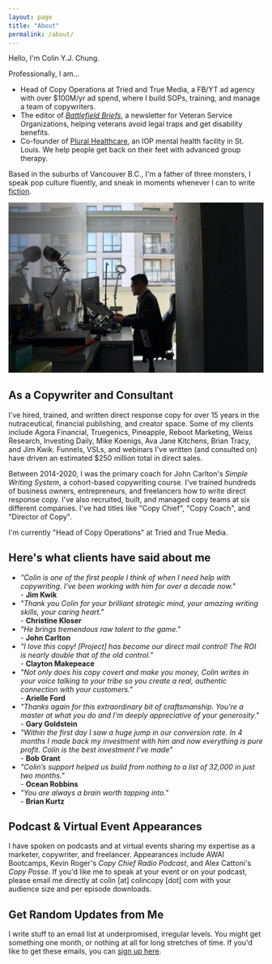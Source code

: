 ```yaml
---
layout: page
title: "About"
permalink: /about/
---
```


Hello, I'm Colin Y.J. Chung. 

Professionally, I am...
* Head of Copy Operations at Tried and True Media, a FB/YT ad agency with over $100M/yr ad spend, where I build SOPs, training, and manage a team of copywriters.
* The editor of [_Battlefield Briefs_](https://battlefieldbriefs.com), a newsletter for Veteran Service Organizations, helping veterans avoid legal traps and get disability benefits.
* Co-founder of [Plural Healthcare](http://pluralhealthcare.com), an IOP mental health facility in St. Louis. We help people get back on their feet with advanced group therapy.

Based in the suburbs of Vancouver B.C., I'm a father of three monsters, I speak pop culture fluently, and sneak in moments whenever I can to write [fiction](http://jinnzhong.com).

![Colin at Office](https://raw.githubusercontent.com/colinyjchung/cnotes/main/assets/CMPNY-Colin.jpeg)

## As a Copywriter and Consultant 

I've hired, trained, and written direct response copy for over 15 years in the nutraceutical, financial publishing, and creator space. Some of my clients include Agora Financial, Truegenics, Pineapple, Reboot Marketing, Weiss Research, Investing Daily, Mike Koenigs, Ava Jane Kitchens, Brian Tracy, and Jim Kwik. Funnels, VSLs, and webinars I've written (and consulted on) have driven an estimated $250 million total in direct sales.

Between 2014-2020, I was the primary coach for John Carlton's _Simple Writing System_, a cohort-based copywriting course. I've trained hundreds of business owners, entrepreneurs, and freelancers how to write direct response copy. I've also recruited, built, and managed copy teams at six different companies. I've had titles like "Copy Chief", "Copy Coach", and "Director of Copy".

I'm currently "Head of Copy Operations" at Tried and True Media.

## Here's what clients have said about me

* _"Colin is one of the first people I think of when I need help with copywriting. I've been working with him for over a decade now."_ <br/> - **Jim Kwik**
* _"Thank you Colin for your brilliant strategic mind, your amazing writing skills, your caring heart."_ <br/> - **Christine Kloser**
* _"He brings tremendous raw talent to the game."_ <br/> - **John Carlton**
* _"I love this copy! [Project] has become our direct mail control! The ROI is nearly double that of the old control."_ <br/> - **Clayton Makepeace**
* _"Not only does his copy covert and make you money, Colin writes in your voice talking to your tribe so you create a real, authentic connection with your customers."_ <br/> - **Arielle Ford**
* _"Thanks again for this extraordinary bit of craftsmanship. You're a master at what you do and I'm deeply appreciative of your generosity."_ <br/> - **Gary Goldstein**
* _"Within the first day I saw a huge jump in our conversion rate. In 4 months I made back my investment with him and now everything is pure profit. Colin is the best investment I’ve made"_ <br/> - **Bob Grant**
* _"Colin’s support helped us build from nothing to a list of 32,000 in just two months."_ <br/> - **Ocean Robbins**
* _"You are always a brain worth tapping into."_ <br/> - **Brian Kurtz**

## Podcast & Virtual Event Appearances

I have spoken on podcasts and at virtual events sharing my expertise as a marketer, copywriter, and freelancer. Appearances include AWAI Bootcamps, Kevin Roger's _Copy Chief Radio Podcast_, and Alex Cattoni's _Copy Posse_. If you'd like me to speak at your event or on your podcast, please email me directly at colin [at] colincopy [dot] com with your audience size and per episode downloads.

## Get Random Updates from Me

I write stuff to an email list at underpromised, irregular levels. You might get something one month, or nothing at all for long stretches of time. If you'd like to get these emails, you can [sign up here](http://notes.colinchung.com/signup/).
